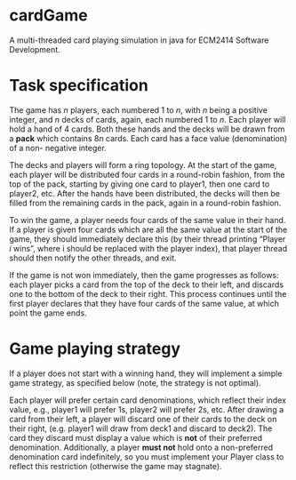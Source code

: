 # cardGame
A multi-threaded card playing simulation in java for ECM2414 Software Development.

# Task specification
The game has *n* players, each numbered 1 to *n*, with *n* being a positive integer, and *n* decks of cards, again, each numbered 1 to *n*. Each player will hold a hand of 4 cards. Both these hands and the decks will be drawn from a **pack** which contains 8*n* cards. Each card has a face value (denomination) of a non- negative integer.

The decks and players will form a ring topology. At the start of the game, each player will be distributed four cards in a round-robin fashion, from the top of the pack, starting by giving one card to player1, then one card to player2, etc. After the hands have been distributed, the decks will then be filled from the remaining cards in the pack, again in a round-robin fashion.

To win the game, a player needs four cards of the same value in their hand. If a player is given four cards which are all the same value at the start of the game, they should immediately declare this (by their thread printing “Player *i* wins”, where i should be replaced with the player index), that player thread should then notify the other threads, and exit.

If the game is not won immediately, then the game progresses as follows: each player picks a card from the top of the deck to their left, and discards one to the bottom of the deck to their right. This process continues until the first player declares that they have four cards of the same value, at which point the game ends.

# Game playing strategy
If a player does not start with a winning hand, they will implement a simple game strategy, as specified below (note, the strategy is not optimal).

Each player will prefer certain card denominations, which reflect their index value, e.g., player1 will prefer 1s, player2 will prefer 2s, etc. After drawing a card from their left, a player will discard one of their cards to the deck on their right, (e.g. player1 will draw from deck1 and discard to deck2). The card they discard must display a value which is **not** of their preferred denomination. Additionally, a player **must not** hold onto a non-preferred denomination card indefinitely, so you must implement your Player class to reflect this restriction (otherwise the game may stagnate).

